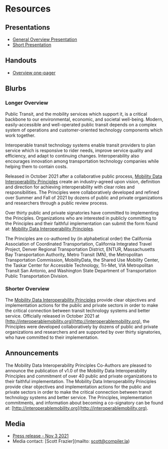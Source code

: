 # Resources

## Presentations

- [General Overview Presentation](https://docs.google.com/presentation/d/19tGKS7IE2L70pr51QoVsDpjfMvihH4-6QyT1P0xtNDE/edit?usp=sharing)  
- [Short Presentation](https://docs.google.com/presentation/d/1dJ4_z4XBpPzZp8eE-2JWvT1l8F0qkB0m67mVuogUI2k/edit?usp=sharing)  

## Handouts

- [Overview one-pager](https://drive.google.com/file/d/1qjRhVvkeQZLTUXiPwdiGfLThMKYFw0ON/view?usp=sharing)  

## Blurbs

### Longer Overview

Public Transit, and the mobility services which support it, is a critical backbone to our environmental, economic, and societal well-being.  Modern, easily-accessible and well-operated public transit depends on a complex system of operations and customer-oriented technology components which work together.  

Interoperable transit technology systems enable transit providers to plan service which is responsive to rider needs, improve service quality and efficiency, and adapt to continuing changes.  Interoperability also encourages innovation among transportation technology companies while helping them to contain costs.

Released in October 2021 after a collaborative public process, [Mobility Data Interoperability Principles](http:interoperablemobility.org) create an industry-agreed upon vision, definition and direction for achieving interoperability with clear roles and responsibilities. The Principles were collaboratively developed and refined over Summer and Fall of 2021 by dozens of public and private organizations and researchers through a public review process.  

Over thirty public and private signatories have committed to implementing the Principles.  Organizations who are interested in publicly committing to the Principles and their faithful implementation can submit the form found at: [Mobility Data Interoperability Principles](http://interoperablemobility.org).  

The Principles are co-authored by (in alphabetical order) the California Association of Coordinated Transportation, California Integrated Travel Project, Denver Regional Transportation District,  ENTUR, Massachusetts Bay Transportation Authority, Metro Transit (MN), the Metropolitan Transportation Commission, MobilityData, the Shared Use Mobility Center, the Taskar Center for Accessible Technology, Tri-Met, VIA Metropolitan Transit San Antonio, and Washington State Department of Transportation Public Transportation Division.  

### Shorter Overview

The [Mobility Data Interoperability Principles](http://interoperablemobility.org) provide clear objectives and implementation actions for the public and private sectors in order to make the critical connection between transit technology systems and better service.  Officially released in October 2021 at [http://interoperablemobility.org](http://interoperablemobility.org), the Principles were developed collaboratively by dozens of public and private organizations and researchers and are supported by over thirty signatories, who have committed to their implementation.  

## Announcements

The Mobility Data Interoperability Principles Co-Authors are pleased to announce the publication of v1.0 of the Mobility Data Interoperability Principles and commitment of over 40 public and private organizations to their faithful implementation. The Mobility Data Interoperability Principles provide clear objectives and implementation actions for the public and private sectors in order to make the critical connection between transit technology systems and better service. The Principles, implementation commitments, and information about becoming a co-signatory can be found at: [http://interoperablemobility.org](http://interoperablemobility.org).  

## Media

- [Press release - Nov 3 2021](https://drive.google.com/file/d/1qyX-6KcTevW4oP-1pIUMwzYcKoRtramw/view?usp=sharing)  
- Media contact: [Scott Frazier](mailto: scott@compiler.la)  
